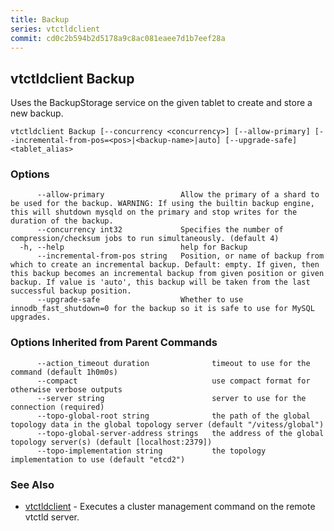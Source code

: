 ```yaml
---
title: Backup
series: vtctldclient
commit: cd0c2b594b2d5178a9c8ac081eaee7d1b7eef28a
---
```


## vtctldclient Backup

Uses the BackupStorage service on the given tablet to create and store a new backup.

```
vtctldclient Backup [--concurrency <concurrency>] [--allow-primary] [--incremental-from-pos=<pos>|<backup-name>|auto] [--upgrade-safe] <tablet_alias>
```

### Options

```
      --allow-primary                 Allow the primary of a shard to be used for the backup. WARNING: If using the builtin backup engine, this will shutdown mysqld on the primary and stop writes for the duration of the backup.
      --concurrency int32             Specifies the number of compression/checksum jobs to run simultaneously. (default 4)
  -h, --help                          help for Backup
      --incremental-from-pos string   Position, or name of backup from which to create an incremental backup. Default: empty. If given, then this backup becomes an incremental backup from given position or given backup. If value is 'auto', this backup will be taken from the last successful backup position.
      --upgrade-safe                  Whether to use innodb_fast_shutdown=0 for the backup so it is safe to use for MySQL upgrades.
```

### Options Inherited from Parent Commands

```
      --action_timeout duration              timeout to use for the command (default 1h0m0s)
      --compact                              use compact format for otherwise verbose outputs
      --server string                        server to use for the connection (required)
      --topo-global-root string              the path of the global topology data in the global topology server (default "/vitess/global")
      --topo-global-server-address strings   the address of the global topology server(s) (default [localhost:2379])
      --topo-implementation string           the topology implementation to use (default "etcd2")
```

### See Also

* [vtctldclient](../)	 - Executes a cluster management command on the remote vtctld server.

